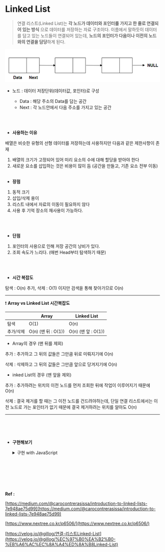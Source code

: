 # Linked List

> 연결 리스트(Linked List)는 **각 노드가 데이터와 포인터를 가지고 한 줄로 연결되어 있는 방식**
> 으로 데이터를 저장하는 자료 구조이다.
> 이름에서 말하듯이 데이터를 담고 있는 노드들이 연결되어 있는데, **노드의 포인터가 다음이나 이전의 노드와의 연결을 담당**하게 된다.

![Untitled](<Linked-List(img)/Untitled.png>)

- 노드 : 데이터 저장단위(데이터값, 포인터)로 구성

  - Data : 해당 주소의 Data를 담는 공간
  - Next : 각 노드안에서 다음 주소를 가지고 있는 공간

<br>
<br>

- **사용하는 이유**

배열은 비슷한 유형의 선형 데이터를 저장하는데 사용하지만 다음과 같은 제한사항이 존재

1. 배열의 크기가 고정되어 있어 미리 요소의 수에 대해 할당을 받아야 한다
2. 새로운 요소를 삽입하는 것은 비용이 많이 듬 (공간을 만들고, 기존 요소 전부 이동)
   <br>
   <br>

- **장점**

1. 동적 크기
2. 삽입/삭제 용이
3. 리스트 내에서 자료의 이동이 필요하지 않다
4. 사용 후 기억 장소의 재사용이 가능하다.

<br>
<br>

- **단점**

1. 포인터의 사용으로 인해 저장 공간의 낭비가 있다.
2. 조회 속도가 느리다. (매번 Head부터 탐색하기 때문)

<br>
<br>

- **시간 복잡도**

탐색 : O(n)
추가, 삭제 : O(1) 이지만 검색을 통해 찾아가므로 O(n)

---

❗ **Array vs Linked List 시간복잡도**

|           | Array               | Linked List         |
| --------- | ------------------- | ------------------- |
| 탐색      | O(1)                | O(n)                |
| 추가/삭제 | O(n) (맨 뒤 : O(1)) | O(n) (맨 앞 : O(1)) |

- Array의 경우 (맨 뒤를 제외)

추가 : 추가하고 그 뒤의 값들은 그만큼 뒤로 미뤄지기에 O(n)

삭제 : 삭제하고 그 뒤의 값들은 그만큼 앞으로 당겨지기에 O(n)

- inked List의 경우 (맨 앞을 제외)

추가 : 추가하려는 위치의 이전 노드를 먼저 조회한 뒤에 작업이 이루어지기 때문에 O(n)

삭제 : 결국 제거를 할 때는 그 이전 노드를 건드려야하는데, 단일 연결 리스트에서는 이전 노드로 가는 포인터가 없기 때문에 결국 제거하려는 위치를 알아도 O(n)

---

<br>
<br>
<br>

- **구현해보기**
  <details>
  <summary>구현 with JavaScript</summary>

  ```jsx
  // Node() : 데이터 저장단위(데이터값, 포인터)로 구성
  function Node(data) {
    this.data = data;
    this.next = null;
  }

  // LinkedList() : head와 length를 가지고 있는 객체
  function LinkedList() {
    this.head = null;
    this.length = 0;
  }

  // size() : 연결 리스트 내 노드 개수 확인
  LinkedList.prototype.size = function () {
    return this.length;
  };

  // isEmpty() : 객체 내 노드 존재 여부 파악
  LinkedList.prototype.isEmpty = function () {
    return this.length === 0;
  };

  // printNode() : 노드 출력
  LinkedList.prototype.printNode = function () {
    for (let node = this.head; node != null; node = node.next) {
      process.stdout.write(`${node.data} -> `);
    }
    console.log("null");
  };

  // append() : 연결 리스트 가장 끝에 노드 추가
  LinkedList.prototype.append = function (value) {
    let node = new Node(value);
    current = this.head;

    if (this.head === null) {
      this.head = node;
    } else {
      while (current.next != null) {
        current = current.next;
      }
      current.next = node;
    }
    this.length++;
  };

  // insert() : position 위치에 노드 추가
  LinkedList.prototype.insert = function (value, position = 0) {
    if (position < 0 || position > this.length) {
      return false;
    }

    let node = new Node(value),
      current = this.head,
      index = 0,
      prev;

    if (position === 0) {
      node.next = current;
      this.head = node;
    } else {
      while (index++ < position) {
        prev = current;
        current = current.next;
      }

      node.next = current;
      prev.next = node;
    }
    this.length++;

    return true;
  };

  // remove() : value 데이터를 찾아 노드 삭제
  LinkedList.prototype.remove = function (value) {
    let current = this.head,
      prev;

    while (current.data != value && current.next != null) {
      prev = current;
      current = current.next;
    }

    if (current.data != value) {
      return null;
    }

    if (current === this.head) {
      this.head = current.next;
    } else {
      prev.next = current.next;
    }

    this.length--;

    return current.data;
  };

  // removeAt() : position 위치 노드 삭제
  LinkedList.prototype.removeAt = function (position = 0) {
    if (position < 0 || position >= this.length) {
      return null;
    }

    let current = this.head,
      index = 0,
      prev;

    if (position === 0) {
      this.head = current.next;
    } else {
      while (index++ < position) {
        prev = current;
        current = current.next;
      }

      prev.next = current.next;
    }

    this.length--;

    return current.data;
  };

  // indexOf(): value 값을 갖는 노드 위치 반환
  LinkedList.prototype.indexOf = function (value) {
    let current = this.head,
      index = 0;

    while (current != null) {
      if (current.data === value) {
        return index;
      }

      index++;
      current = current.next;
    }

    return -1;
  };

  // remove2(): indexOf + removeAt = remove
  LinkedList.prototype.remove2 = function (value) {
    let index = this.indexOf(value);
    return this.removeAt(index);
  };
  ```

    </details>
  </br>
  </br>
  </br>
  </br>
  </br>
  </br>

**Ref :**

[https://medium.com/@carocontrerasissa/introduction-to-linked-lists-7e948ae75d99](https://medium.com/@carocontrerasissa/introduction-to-linked-lists-7e948ae75d99)

[https://www.nextree.co.kr/p6506/](https://www.nextree.co.kr/p6506/)

[https://velog.io/@gillog/연결-리스트Linked-List](https://velog.io/@gillog/%EC%97%B0%EA%B2%B0-%EB%A6%AC%EC%8A%A4%ED%8A%B8Linked-List)
